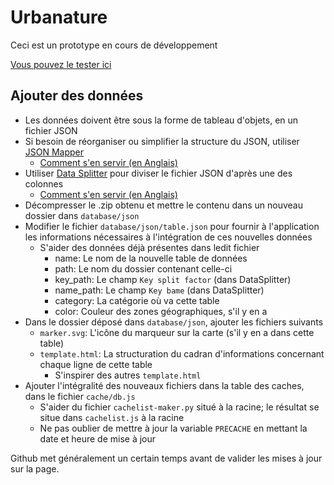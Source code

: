 # Urbanature

Ceci est un prototype en cours de développement

[Vous pouvez le tester ici](https://totoshampoin.github.io/urbanature/)

## Ajouter des données

- Les données doivent être sous la forme de tableau d'objets, en un fichier JSON
- Si besoin de réorganiser ou simplifier la structure du JSON, utiliser [JSON Mapper](https://totoshampoin.github.io/JsonMapper/)
  - [Comment s'en servir (en Anglais)](https://github.com/TotoShampoin/JsonMapper)
- Utiliser [Data Splitter](https://totoshampoin.github.io/DataSplitter/) pour diviser le fichier JSON d'après une des colonnes
  - [Comment s'en servir (en Anglais)](https://github.com/TotoShampoin/DataSplitter)
- Décompresser le .zip obtenu et mettre le contenu dans un nouveau dossier dans `database/json`
- Modifier le fichier `database/json/table.json` pour fournir à l'application les informations nécessaires à l'intégration de ces nouvelles données
  - S'aider des données déjà présentes dans ledit fichier
    - name: Le nom de la nouvelle table de données
    - path: Le nom du dossier contenant celle-ci
    - key_path: Le champ `Key split factor` (dans DataSplitter)
    - name_path: Le champ `Key bame` (dans DataSplitter)
    - category: La catégorie où va cette table
    - color: Couleur des zones géographiques, s'il y en a
- Dans le dossier déposé dans `database/json`, ajouter les fichiers suivants
  - `marker.svg`: L'icône du marqueur sur la carte (s'il y en a dans cette table)
  - `template.html`: La structuration du cadran d'informations concernant chaque ligne de cette table
    - S'inspirer des autres `template.html`
- Ajouter l'intégralité des nouveaux fichiers dans la table des caches, dans le fichier `cache/db.js`
  - S'aider du fichier `cachelist-maker.py` situé à la racine; le résultat se situe dans `cachelist.js` à la racine
  - Ne pas oublier de mettre à jour la variable `PRECACHE` en mettant la date et heure de mise à jour

Github met généralement un certain temps avant de valider les mises à jour sur la page.
